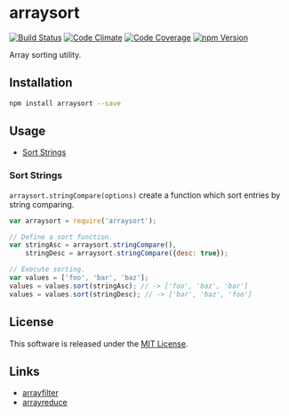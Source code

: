 arraysort
==========

<!-- Badge Start -->
<a name="badges"></a>

[![Build Status][bd_travis_shield_url]][bd_travis_url]
[![Code Climate][bd_codeclimate_shield_url]][bd_codeclimate_url]
[![Code Coverage][bd_codeclimate_coverage_shield_url]][bd_codeclimate_url]
[![npm Version][bd_npm_shield_url]][bd_npm_url]

[bd_repo_url]: https://github.com/okunishinishi/node-arraysort
[bd_travis_url]: http://travis-ci.org/okunishinishi/node-arraysort
[bd_travis_shield_url]: http://img.shields.io/travis/okunishinishi/node-arraysort.svg?style=flat
[bd_license_url]: https://github.com/okunishinishi/node-arraysort/blob/master/LICENSE
[bd_codeclimate_url]: http://codeclimate.com/github/okunishinishi/node-arraysort
[bd_codeclimate_shield_url]: http://img.shields.io/codeclimate/github/okunishinishi/node-arraysort.svg?style=flat
[bd_codeclimate_coverage_shield_url]: http://img.shields.io/codeclimate/coverage/github/okunishinishi/node-arraysort.svg?style=flat
[bd_gemnasium_url]: https://gemnasium.com/okunishinishi/node-arraysort
[bd_gemnasium_shield_url]: https://gemnasium.com/okunishinishi/node-arraysort.svg
[bd_npm_url]: http://www.npmjs.org/package/arraysort
[bd_npm_shield_url]: http://img.shields.io/npm/v/arraysort.svg?style=flat
[bd_bower_badge_url]: https://img.shields.io/bower/v/arraysort.svg?style=flat

<!-- Badge End -->


<!-- Description Start -->
<a name="description"></a>

Array sorting utility.

<!-- Description End -->




<!-- Sections Start -->
<a name="sections"></a>

<!-- Section from "doc/readme/01.Installation.md.hbs" Start -->

<a name="section-doc-readme-01-installation-md"></a>
Installation
-----

```bash
npm install arraysort --save
```

<!-- Section from "doc/readme/01.Installation.md.hbs" End -->

<!-- Section from "doc/readme/02.Usage.md.hbs" Start -->

<a name="section-doc-readme-02-usage-md"></a>
Usage
-------

+ [Sort Strings](#sort-strings)

### Sort Strings

`arraysort.stringCompare(options)` create a function which sort entries by string comparing.

```Javascript
var arraysort = require('arraysort');

// Define a sort function.
var stringAsc = arraysort.stringCompare(),
    stringDesc = arraysort.stringCompare({desc: true});

// Execute sorting.
var values = ['foo', 'bar', 'baz'];
values = values.sort(stringAsc); // -> ['foo', 'baz', 'bar']
values = values.sort(stringDesc); // -> ['bar', 'baz', 'foo']

```


<!-- Section from "doc/readme/02.Usage.md.hbs" End -->


<!-- Sections Start -->


<!-- LICENSE Start -->
<a name="license"></a>

License
-------
This software is released under the [MIT License](https://github.com/okunishinishi/node-arraysort/blob/master/LICENSE).

<!-- LICENSE End -->


<!-- Links Start -->
<a name="links"></a>

Links
------

+ [arrayfilter](https://github.com/okunishinishi/node-arrayfilter)
+ [arrayreduce](https://github.com/okunishinishi/node-arrayreduce)

<!-- Links End -->
